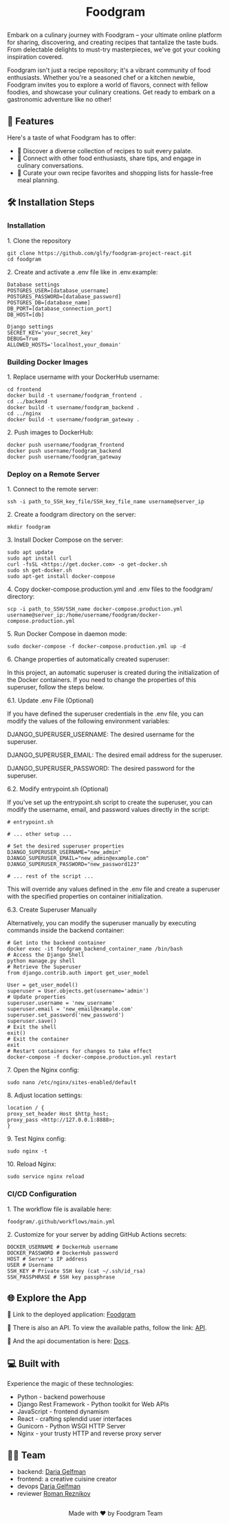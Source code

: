 # <p align="center">  Foodgram </p>

<p id="description">Embark on a culinary journey with Foodgram – your ultimate online platform for sharing, discovering, and creating recipes that tantalize the taste buds. From delectable delights to must-try masterpieces, we've got your cooking inspiration covered.

Foodgram isn't just a recipe repository; it's a vibrant community of food enthusiasts. Whether you're a seasoned chef or a kitchen newbie, Foodgram invites you to explore a world of flavors, connect with fellow foodies, and showcase your culinary creations. Get ready to embark on a gastronomic adventure like no other!</p>

## 🧐 Features

Here's a taste of what Foodgram has to offer:

* 🍳 Discover a diverse collection of recipes to suit every palate.
* 🍕 Connect with other food enthusiasts, share tips, and engage in culinary conversations.
* 🍣 Curate your own recipe favorites and shopping lists for hassle-free meal planning.

## 🛠️ Installation Steps

### Installation

<p>1. Clone the repository</p>

```
git clone https://github.com/glfy/foodgram-project-react.git
cd foodgram
```

<p>2. Create and activate a .env file like in .env.example:</p>

```
Database settings
POSTGRES_USER=[database_username]
POSTGRES_PASSWORD=[database_password]
POSTGRES_DB=[database_name]
DB_PORT=[database_connection_port]
DB_HOST=[db]

Django settings
SECRET_KEY='your_secret_key'
DEBUG=True
ALLOWED_HOSTS='localhost,your_domain'
```

### Building Docker Images

<p>1. Replace username with your DockerHub username:</p>

```
cd frontend
docker build -t username/foodgram_frontend .
cd ../backend
docker build -t username/foodgram_backend .
cd ../nginx
docker build -t username/foodgram_gateway .
```

<p>2. Push images to DockerHub:</p>

```
docker push username/foodgram_frontend
docker push username/foodgram_backend
docker push username/foodgram_gateway
```

### Deploy on a Remote Server

<p>1. Connect to the remote server:</p>

```
ssh -i path_to_SSH_key_file/SSH_key_file_name username@server_ip
```

<p>2. Create a foodgram directory on the server:</p>

```
mkdir foodgram
```

<p>3. Install Docker Compose on the server:</p>

```
sudo apt update
sudo apt install curl
curl -fsSL <https://get.docker.com> -o get-docker.sh
sudo sh get-docker.sh
sudo apt-get install docker-compose
```

<p>4. Copy docker-compose.production.yml and .env files to the foodgram/ directory:</p>

```
scp -i path_to_SSH/SSH_name docker-compose.production.yml username@server_ip:/home/username/foodgram/docker-compose.production.yml
```

<p>5. Run Docker Compose in daemon mode:</p>

```
sudo docker-compose -f docker-compose.production.yml up -d
```

<p>6. Change properties of automatically created superuser:</p>

In this project, an automatic superuser is created during the initialization of the Docker containers. If you need to change the properties of this superuser, follow the steps below.

<p>6.1. Update .env File (Optional)</p>

If you have defined the superuser credentials in the .env file, you can modify the values of the following environment variables:

DJANGO_SUPERUSER_USERNAME: The desired username for the superuser.

DJANGO_SUPERUSER_EMAIL: The desired email address for the superuser.

DJANGO_SUPERUSER_PASSWORD: The desired password for the superuser.

<p>6.2. Modify entrypoint.sh (Optional)</p>

If you've set up the entrypoint.sh script to create the superuser, you can modify the username, email, and password values directly in the script:
```
# entrypoint.sh

# ... other setup ...

# Set the desired superuser properties
DJANGO_SUPERUSER_USERNAME="new_admin"
DJANGO_SUPERUSER_EMAIL="new_admin@example.com"
DJANGO_SUPERUSER_PASSWORD="new_password123"

# ... rest of the script ...
```
This will override any values defined in the .env file and create a superuser with the specified properties on container initialization.

<p>6.3. Create Superuser Manually</p>
Alternatively, you can modify the superuser manually by executing commands inside the backend container:

```
# Get into the backend container
docker exec -it foodgram_backend_container_name /bin/bash
# Access the Django Shell
python manage.py shell
# Retrieve the Superuser
from django.contrib.auth import get_user_model

User = get_user_model()
superuser = User.objects.get(username='admin')
# Update properties
superuser.username = 'new_username'
superuser.email = 'new_email@example.com'
superuser.set_password('new_password')
superuser.save()
# Exit the shell
exit()
# Exit the container
exit
# Restart containers for changes to take effect
docker-compose -f docker-compose.production.yml restart
```

<p>7. Open the Nginx config:</p>

```
sudo nano /etc/nginx/sites-enabled/default
```

<p>8. Adjust location settings:</p>

```
location / {
proxy_set_header Host $http_host;
proxy_pass <http://127.0.0.1:8888>;
}
```

<p>9. Test Nginx config:</p>

```
sudo nginx -t
```

<p>10. Reload Nginx:</p>

```
sudo service nginx reload
```

### CI/CD Configuration

<p>1. The workflow file is available here:</p>

```
foodgram/.github/workflows/main.yml
```

<p>2. Customize for your server by adding GitHub Actions secrets:</p>

```
DOCKER_USERNAME # DockerHub username
DOCKER_PASSWORD # DockerHub password
HOST # Server's IP address
USER # Username
SSH_KEY # Private SSH key (cat ~/.ssh/id_rsa)
SSH_PASSPHRASE # SSH key passphrase
```

## 🌐 Explore the App

🔗 Link to the deployed application: [Foodgram](https://foodgramkotafilippa.hopto.org)

🔗 There is also an API. To view the available paths, follow the link: [API](https://foodgramkotafilippa.hopto.org/api/).

🔗 And the api documentation is here: [Docs](https://foodgramkotafilippa.hopto.org/api/docs/).



##

## 💻 Built with

Experience the magic of these technologies:

* Python - backend powerhouse
* Django Rest Framework - Python toolkit for Web APIs
* JavaScript - frontend dynamism
* React - crafting splendid user interfaces
* Gunicorn - Python WSGI HTTP Server
* Nginx - your trusty HTTP and reverse proxy server

## 👩‍💻 Team

* backend: [Daria Gelfman](https://github.com/glfy)
* frontend: a creative cuisine creator
* devops [Daria Gelfman](https://github.com/glfy)
* reviewer [Roman Reznikov](https://github.com/ReznikovRoman)

##

<p align="center">
  Made with ❤️ by Foodgram Team
</p>
